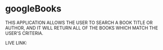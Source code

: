 # googleBooks

THIS APPLICATION ALLOWS THE USER TO SEARCH A BOOK TITLE OR AUTHOR, AND IT WILL RETURN ALL OF THE BOOKS WHICH MATCH THE USER'S CRITERIA. 

LIVE LINK: 
